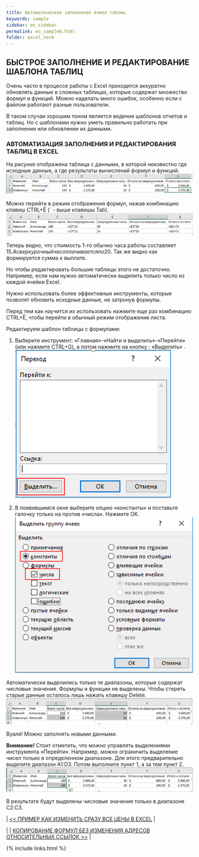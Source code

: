 ```yaml
---
title: Автоматическое заполнение ячеек таблиц
keywords: sample
sidebar: en_sidebar
permalink: en_sample6.html
folder: excel_norm
---
```


## БЫСТРОЕ ЗАПОЛНЕНИЕ И РЕДАКТИРОВАНИЕ ШАБЛОНА ТАБЛИЦ

Очень часто в процессе работы с Excel приходится аккуратно обновлять данные в сложных таблицах, которые содержат множество формул и функций. Можно наделать много ошибок, особенно если с файлом работают разные пользователи.

В таком случаи хорошим тоном является ведение шаблонов отчетов и таблиц. Но с шаблонами нужно уметь правильно работать при заполнении или обновлении их данными.

### АВТОМАТИЗАЦИЯ ЗАПОЛНЕНИЯ И РЕДАКТИРОВАНИЯ ТАБЛИЦ В EXCEL

На рисунке отображена таблица с данными, в которой неизвестно где исходные данные, а где результаты вычислений формул и функций.
    ![img](/images/s2/img36.PNG)

Можно перейти в режим отображения формул, нажав комбинацию клавиш CTRL+Ё (` - выше клавишы Tab).
    ![img](/images/s2/img37.PNG)

Теперь видно, что стоимость 1-го обычно часа работы составляет 15$. А сверхурочный час оплачивается по 20$. Так же видно как формируется сумма к выплате.

Но чтобы редактировать большие таблицы этого не достаточно. Например, если нам нужно автоматически выделить только число из каждой ячейки Excel.

Нужно использовать более эффективные инструменты, которые позволят обновить исходные данные, не затронув формулы.

Перед тем как научится их использовать нажмите еще раз комбинацию CTRL+Ё, чтобы перейти в обычный режим отображения листа.

Редактируем шаблон таблицы с формулами:

1. Выберите инструмент: «Главная»-«Найти и выделить»-«Перейти» (или нажмите CTRL+G), а потом нажмите на кнопку : «Выделить» .
    ![img](/images/s2/img38.PNG)
 
2. В появившимся окне выберите опцию «константы» и поставьте галочку только на против «числа». Нажмите ОК.
    ![img](/images/s2/img39.PNG)

Автоматически выделились только те диапазоны, которые содержат числовые значения. Формулы и функции не выделены. Чтобы стереть старые данные осталось лишь нажать клавишу Delete.
    ![img](/images/s2/img40.PNG)

Вуаля! Можно заполнять новыми данными.

**Внимание!** Стоит отметить, что можно управлять выделениями инструмента «Перейти». Например, можно ограничить выделение чисел только в определенном диапазоне. Для этого предварительно выделите диапазон A1:D3. Потом выполните пункт 1, а за тем пункт 2.
    ![img](/images/s2/img41.PNG)

В результате будут выделены числовые значения только в диапазоне C2:C3.

| [<< ПРИМЕР КАК ИЗМЕНИТЬ СРАЗУ ВСЕ ЦЕНЫ В EXCEL](en_sample5.html) |

| | [КОПИРОВАНИЕ ФОРМУЛ БЕЗ ИЗМЕНЕНИЯ АДРЕСОВ ОТНОСИТЕЛЬНЫХ ССЫЛОК >>](en_sample7.html) |

{% include links.html %}